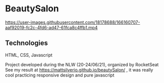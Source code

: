 # BeautySalon

https://user-images.githubusercontent.com/18178688/166160707-aaf92019-fc2c-4fd6-ad47-61fca8c4ffb1.mp4


## Technologies

HTML, CSS, Javascript

Project developed during the NLW (20-24/06/21), organized by RocketSeat
See my result at https://mattsilverio.github.io/beautySalon/ , it was really cool practicing responsive design and pure javascript
